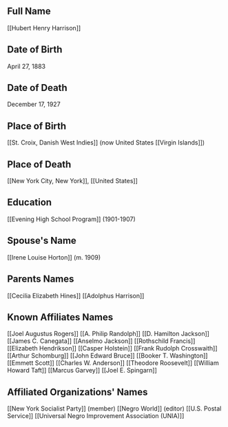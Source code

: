## Full Name
[[Hubert Henry Harrison]]

## Date of Birth
April 27, 1883

## Date of Death
December 17, 1927

## Place of Birth
[[St. Croix, Danish West Indies]] (now United States [[Virgin Islands]])

## Place of Death
[[New York City, New York]], [[United States]]

## Education
[[Evening High School Program]] (1901-1907)

## Spouse's Name
[[Irene Louise Horton]] (m. 1909)

## Parents Names
[[Cecilia Elizabeth Hines]]
[[Adolphus Harrison]]

## Known Affiliates Names
[[Joel Augustus Rogers]]
 [[A. Philip Randolph]]
 [[D. Hamilton Jackson]]
 [[James C. Canegata]]
 [[Anselmo Jackson]]
 [[Rothschild Francis]]
 [[Elizabeth Hendrikson]]
 [[Casper Holstein]]
 [[Frank Rudolph Crosswaith]]
 [[Arthur Schomburg]]
 [[John Edward Bruce]]
 [[Booker T. Washington]]
 [[Emmett Scott]]
 [[Charles W. Anderson]]
 [[Theodore Roosevelt]]
 [[William Howard Taft]]
 [[Marcus Garvey]]
 [[Joel E. Spingarn]]

## Affiliated Organizations' Names
[[New York Socialist Party]] (member)
[[Negro World]] (editor)
[[U.S. Postal Service]]
[[Universal Negro Improvement Association (UNIA)]]